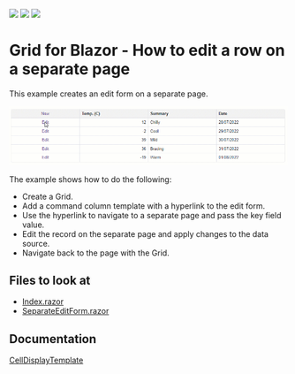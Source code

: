 <!-- default badges list -->
![](https://img.shields.io/endpoint?url=https://codecentral.devexpress.com/api/v1/VersionRange/198051624/22.1.2%2B)
[![](https://img.shields.io/badge/Open_in_DevExpress_Support_Center-FF7200?style=flat-square&logo=DevExpress&logoColor=white)](https://supportcenter.devexpress.com/ticket/details/T802173)
[![](https://img.shields.io/badge/📖_How_to_use_DevExpress_Examples-e9f6fc?style=flat-square)](https://docs.devexpress.com/GeneralInformation/403183)
<!-- default badges end -->

# Grid for Blazor - How to edit a row on a separate page

This example creates an edit form on a separate page.

![Edit form on a separate page](images/datagrid-with-external-edit-form.gif)

The example shows how to do the following:

* Create a Grid.
* Add a command column template with a hyperlink to the edit form.
* Use the hyperlink to navigate to a separate page and pass the key field value. 
* Edit the record on the separate page and apply changes to the data source.
* Navigate back to the page with the Grid.

<!-- default file list -->
## Files to look at

* [Index.razor](./CS/DataGridSeparateEditForm/Pages/Index.razor)
* [SeparateEditForm.razor](./CS/DataGridSeparateEditForm/Pages/AdditionalPages/SeparateEditForm.razor)
<!-- default file list end -->

## Documentation

[CellDisplayTemplate](https://docs.devexpress.com/Blazor/DevExpress.Blazor.DxGridCommandColumn.CellDisplayTemplate)
